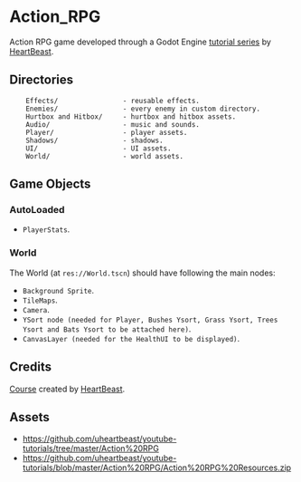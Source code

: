 # Action_RPG
Action RPG game developed through a Godot Engine [tutorial series](https://youtube.com/playlist?list=PL9FzW-m48fn2SlrW0KoLT4n5egNdX-W9a) by [HeartBeast](https://github.com/uheartbeast).

## Directories
```
    Effects/                - reusable effects.
    Enemies/                - every enemy in custom directory.
    Hurtbox and Hitbox/     - hurtbox and hitbox assets.
    Audio/                  - music and sounds.
    Player/                 - player assets.
    Shadows/                - shadows.
    UI/                     - UI assets.
    World/                  - world assets.
```

## Game Objects

### AutoLoaded
- `PlayerStats`.

### World
The World (at `res://World.tscn`) should have following the main nodes:

- `Background Sprite`.
- `TileMaps`.
- `Camera`.
- `YSort node (needed for Player, Bushes Ysort, Grass Ysort, Trees Ysort and Bats Ysort to be attached here)`.
- `CanvasLayer (needed for the HealthUI to be displayed)`.

## Credits
[Course](https://youtube.com/playlist?list=PL9FzW-m48fn2SlrW0KoLT4n5egNdX-W9a) created by [HeartBeast](https://github.com/uheartbeast).

## Assets
- https://github.com/uheartbeast/youtube-tutorials/tree/master/Action%20RPG
- https://github.com/uheartbeast/youtube-tutorials/blob/master/Action%20RPG/Action%20RPG%20Resources.zip
